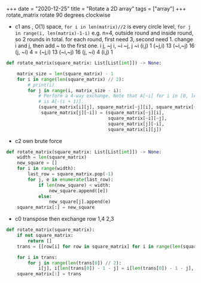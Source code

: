 +++ 
date = "2020-12-25"
title = "Rotate a 2D array"
tags = ["array"]
+++
rotate_matrix
rotate 90 degrees clockwise  
- c1 ans  , O(1) space,
`for i in len(matrix)//2` is every circle level, `for j in range(i, len(matrix)-1-i)`
e.g. n=4, outside round and inside round, so 2 rounds in total.
for each round, first need 3, second need 1.
change i and j, then add ~ to the first one.   i j, ~j i, ~i ~j, j ~i
(i,j) 1 (~j,i) 13 (~i,~j) 16 (j, ~i) 4  = (~j,i) 13 (~i,~j) 16 (j, ~i) 4  (i,j) 1
```python
def rotate_matrix(square_matrix: List[List[int]]) -> None:

    matrix_size = len(square_matrix) - 1
    for i in range(len(square_matrix) // 2):
        # print(i)
        for j in range(i, matrix_size - i):
            # Perform a 4-way exchange. Note that A[~i] for i in [0, len(A) - 1]
            # is A[-(i + 1)].
            (square_matrix[i][j], square_matrix[~j][i], square_matrix[~i][~j],
             square_matrix[j][~i]) = (square_matrix[~j][i],
                                      square_matrix[~i][~j],
                                      square_matrix[j][~i],
                                      square_matrix[i][j])
```
- c2 own brute force
```python
def rotate_matrix(square_matrix: List[List[int]]) -> None:
    width = len(square_matrix)
    new_square = []
    for i in range(width):
        last_row = square_matrix.pop(-1)
        for j, e in enumerate(last_row):
            if len(new_square) < width:
                new_square.append([e])
            else:
                new_square[j].append(e)
    square_matrix[:] = new_square
```
- c0  transpose then exchange
row 1,4 2,3
```python
def rotate_matrix(square_matrix):
    if not square_matrix:
        return []
    trans = [[row[i] for row in square_matrix] for i in range(len(square_matrix[0]))]

    for i in trans:
        for j in range(len(trans[0]) // 2):
            i[j], i[len(trans[0]) - 1 - j] = i[len(trans[0]) - 1 - j], i[j]
    square_matrix[:] = trans
```
